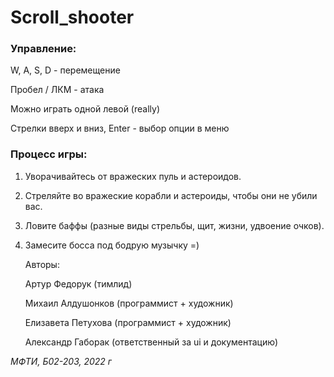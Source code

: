# Scroll_shooter
 
### Управление:

W, A, S, D - перемещение

Пробел / ЛКМ - атака

Можно играть одной левой (really)

Стрелки вверх и вниз, Enter - выбор опции в меню

### Процесс игры:

1. Уворачивайтесь от вражеских пуль и астероидов.
2. Стреляйте во вражеские корабли и астероиды, чтобы они не убили вас.
3. Ловите баффы (разные виды стрельбы, щит, жизни, удвоение очков).
4. Замесите босса под бодрую музычку =)


     Авторы:
    
     Артур Федорук (тимлид)
    
     Михаил Алдушонков (программист + художник)
    
     Елизавета Петухова (программист + художник)
    
     Александр Габорак (ответственный за ui и документацию)
    
*МФТИ, Б02-203, 2022 г*
